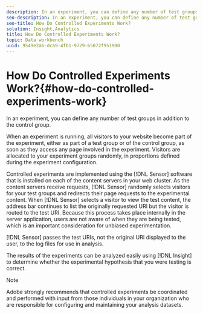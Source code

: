 ```yaml
---
description: In an experiment, you can define any number of test groups in addition to the control group.
seo-description: In an experiment, you can define any number of test groups in addition to the control group.
seo-title: How Do Controlled Experiments Work?
solution: Insight,Analytics
title: How Do Controlled Experiments Work?
topic: Data workbench
uuid: 9549e2ab-dca9-4fb1-9729-65072f951900
---
```


# How Do Controlled Experiments Work?{#how-do-controlled-experiments-work}

In an experiment, you can define any number of test groups in addition to the control group.

When an experiment is running, all visitors to your website become part of the experiment, either as part of a test group or of the control group, as soon as they access any page involved in the experiment. Visitors are allocated to your experiment groups randomly, in proportions defined during the experiment configuration.

Controlled experiments are implemented using the [!DNL Sensor] software that is installed on each of the content servers in your web cluster. As the content servers receive requests, [!DNL Sensor] randomly selects visitors for your test groups and redirects their page requests to the experimental content. When [!DNL Sensor] selects a visitor to view the test content, the address bar continues to list the originally requested URI but the visitor is routed to the test URI. Because this process takes place internally in the server application, users are not aware of when they are being tested, which is an important consideration for unbiased experimentation.

[!DNL Sensor] passes the test URIs, not the original URI displayed to the user, to the log files for use in analysis.

The results of the experiments can be analyzed easily using [!DNL Insight] to determine whether the experimental hypothesis that you were testing is correct.

>[!NOTE]
>
>Adobe strongly recommends that controlled experiments be coordinated and performed with input from those individuals in your organization who are responsible for configuring and maintaining your analysis datasets.

